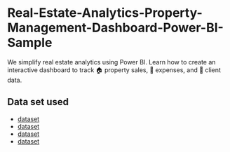 # Real-Estate-Analytics-Property-Management-Dashboard-Power-BI-Sample
 We simplify real estate analytics using Power BI.  Learn how to create an interactive dashboard to track 🏠 property sales, 💼 expenses, and 👥 client data. 
## Data set used
- <a href="https://github.com/Muhammad-Ibrahim593/Real-Estate-Analytics-Property-Management-Dashboard-Power-BI-Sample/blob/main/Expense_Table.csv">dataset<a/>
- <a href="">dataset<a/>
- <a href="">dataset<a/>
-  <a href="">dataset<a/>

